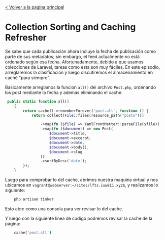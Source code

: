 [< Volver a la pagina principal](/docs/readme.md)

# Collection Sorting and Caching Refresher

Se sabe que cada publicación ahora incluye la fecha de publicación como parte de sus metadatos; sin embargo, el feed actualmente no está ordenado según esa fecha. Afortunadamente, debido a que usamos colecciones de Laravel, tareas como esta son muy fáciles. En este episodio, arreglaremos la clasificación y luego discutiremos el almacenamiento en caché "para siempre".

Basicamente arreglamos la funcion `all()` del archivo `Post.php`, ordenando los post mediante la fecha y además eliminando el cache:

```php
 public static function all()
    {
        return cache()->rememberForever('post.all', function () {
            return collect(File::files(resource_path("posts")))

                ->map(fn ($file) => YamlFrontMatter::parseFile($file))
                ->map(fn ($document) => new Post(
                    $document->title,
                    $document->excerpt,
                    $document->date,
                    $document->body(),
                    $document->slug
                ))
                ->sortByDesc('date');
        });
    }
```

Luego para comprobar lo del cache, abrimos nuestra maquina virtual y nos ubicamos en `vagrant@webserver:~/sites/lfts.isw811.xyz$`, y realizamos lo siguiente:

```bash
    php artisan tinker
```

Esto abre como una consola para ver revisar lo del cache.

Y luego con la siguiente linea de codigo podremos revisar la cache de la pagina:

```bash
    cache('post.all')
```
